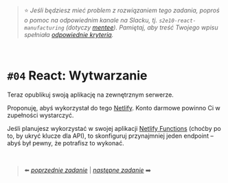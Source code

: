 > :star: *Jeśli będziesz mieć problem z rozwiązaniem tego zadania, poproś o pomoc na odpowiednim kanale na Slacku, tj. `s2e10-react-manufacturing` (dotyczy [mentee](https://devmentor.pl/mentoring-javascript/)). Pamiętaj, aby treść Twojego wpisu spełniała [odpowiednie kryteria](https://devmentor.pl/jak-prosic-o-pomoc/).*

&nbsp;

# `#04` React: Wytwarzanie


Teraz opublikuj swoją aplikację na zewnętrznym serwerze.

Proponuję, abyś wykorzystał do tego [Netlify](https://www.netlify.com/). Konto darmowe powinno Ci w zupełności wystarczyć.

Jeśli planujesz wykorzystać w swojej aplikacji [Netlify Functions](https://www.netlify.com/products/functions/) (choćby po to, by ukryć klucze dla API), to skonfiguruj przynajmniej jeden endpoint – abyś był pewny, że potrafisz to wykonać.

&nbsp;

> :arrow_left: [*poprzednie zadanie*](./../03) | [*następne zadanie*](./../05) :arrow_right:
